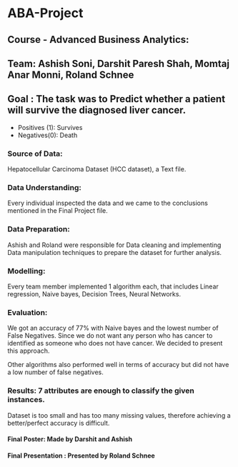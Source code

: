 # ABA-Project

## Course - Advanced Business Analytics:

## Team: Ashish Soni, Darshit Paresh Shah, Momtaj Anar Monni, Roland Schnee


## Goal : The task was to Predict whether a patient will survive the diagnosed liver cancer.
- Positives (1): Survives
- Negatives(0): Death


### Source of Data:  
Hepatocellular Carcinoma Dataset (HCC dataset), a Text file.

### Data Understanding: 
Every individual inspected the data and we came to the conclusions mentioned in the Final Project file.

### Data Preparation: 
Ashish and Roland were responsible for Data cleaning and implementing Data manipulation techniques to prepare the dataset for further analysis.

### Modelling: 
Every team member implemented 1 algorithm each, that includes Linear regression, Naive bayes, Decision Trees, Neural Networks.


### Evaluation: 
We got an accuracy of 77% with Naive bayes and the lowest number of False Negatives.
Since we do not want any person who has cancer to identified as someone who does not have cancer. 
We decided to present this approach.

Other algorithms also performed well in terms of accuracy but did not have a low number of false negatives.

### Results: 7 attributes are enough to classify the given instances.
Dataset is too small and has too many missing values, therefore achieving a better/perfect accuracy is difficult. 

#### Final Poster: Made by Darshit and Ashish

#### Final Presentation : Presented by Roland Schnee










